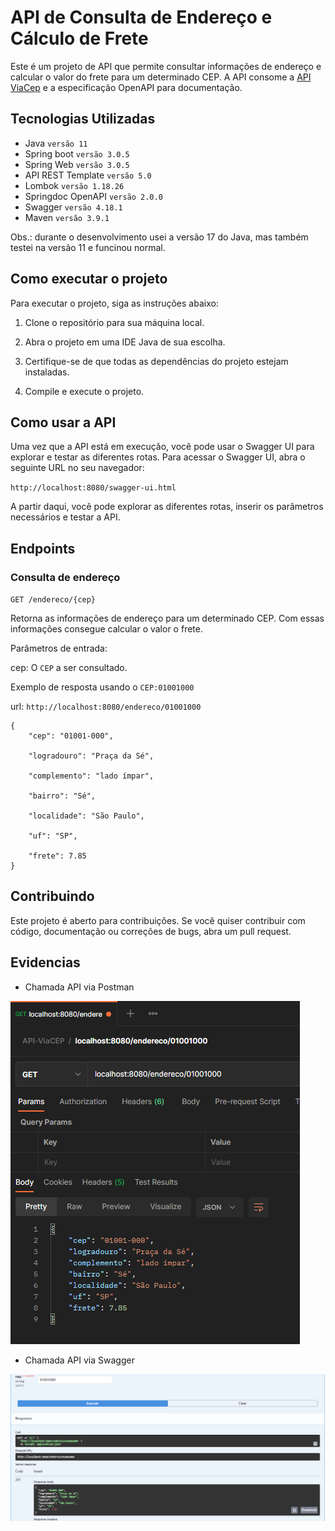 # API de Consulta de Endereço e Cálculo de Frete
Este é um projeto de API que permite consultar informações de endereço e calcular o valor do frete para um determinado CEP. A API consome a [API ViaCep](https://viacep.com.br/) e a especificação OpenAPI para documentação.

## Tecnologias Utilizadas

* Java ``versão 11``
* Spring boot ``versão 3.0.5``
* Spring Web ``versão 3.0.5``
* API REST Template ``versão 5.0``
* Lombok ``versão 1.18.26``
* Springdoc OpenAPI ``versão 2.0.0``
* Swagger ``versão 4.18.1``
* Maven ``versão 3.9.1``

Obs.: durante o desenvolvimento usei a versão 17 do Java, mas também testei na versão 11 e funcinou normal.

## Como executar o projeto
Para executar o projeto, siga as instruções abaixo:

  1. Clone o repositório para sua máquina local.

  2. Abra o projeto em uma IDE Java de sua escolha.

  3. Certifique-se de que todas as dependências do projeto estejam instaladas.

  4. Compile e execute o projeto.

## Como usar a API
Uma vez que a API está em execução, você pode usar o Swagger UI para explorar e testar as diferentes rotas. Para acessar o Swagger UI, abra o seguinte URL no seu navegador:

``
http://localhost:8080/swagger-ui.html
``

A partir daqui, você pode explorar as diferentes rotas, inserir os parâmetros necessários e testar a API.

## Endpoints
### Consulta de endereço

``GET /endereco/{cep}``

Retorna as informações de endereço para um determinado CEP. Com essas informações consegue calcular o valor o frete.

Parâmetros de entrada:

cep: O ``CEP`` a ser consultado.

Exemplo de resposta usando o ``CEP:01001000``

url: ``http://localhost:8080/endereco/01001000`` 

````
{
    "cep": "01001-000",
    
    "logradouro": "Praça da Sé",
    
    "complemento": "lado ímpar",
    
    "bairro": "Sé",
    
    "localidade": "São Paulo",
    
    "uf": "SP",
    
    "frete": 7.85
}
````

## Contribuindo
Este projeto é aberto para contribuições. Se você quiser contribuir com código, documentação ou correções de bugs, abra um pull request.

## Evidencias

* Chamada API via Postman

![chamada API via postman](https://github.com/Gilmar-moraes/API-Consulta-CEP/blob/master/evidencias/chamada%20API%20via%20postman.png?raw=true)

* Chamada API via Swagger

![chamada API via Swagger](https://github.com/Gilmar-moraes/API-Consulta-CEP/blob/master/evidencias/chamada%20API%20via%20Swagger.png?raw=true)
